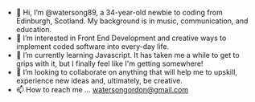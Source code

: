 - 👋 Hi, I’m @watersong89, a 34-year-old newbie to coding from Edinburgh, Scotland. My background is in music, communication, and education.
- 👀 I’m interested in Front End Development and creative ways to implement coded software into every-day life.
- 🌱 I’m currently learning Javascript. It has taken me a while to get to grips with it, but I finally feel like I'm getting somewhere!
- 💞️ I’m looking to collaborate on anything that will help me to upskill, experience new ideas and, ultimately, be creative.
- 📫 How to reach me ... watersongordon@gmail.com

<!---
watersong89/watersong89 is a ✨ special ✨ repository because its `README.md` (this file) appears on your GitHub profile.
You can click the Preview link to take a look at your changes.
--->
